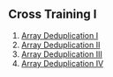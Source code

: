 ## Cross Training I
1.  [Array Deduplication I](Easy/ArrayDeduplicationI)
2.  [Array Deduplication II](Medium/ArrayDeduplicationII)
3.  [Array Deduplication III](Medium/ArrayDeduplicationIII)
4.  [Array Deduplication IV](Hard/ArrayDeduplicationIV)
